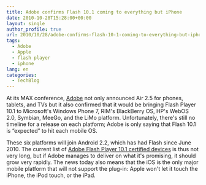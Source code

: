 ```yaml
---
title: Adobe confirms Flash 10.1 coming to everything but iPhone
date: 2010-10-28T15:28:00+00:00
layout: single
author_profile: true
url: 2010/10/28/adobe-confirms-flash-10-1-coming-to-everything-but-iphone/
tags:
  - Adobe
  - Apple
  - flash player
  - iphone
lang: en
categories: 
  - TechBlog
---
```

At its MAX conference, [Adobe](http://www.businesswire.com/news/home/20101024005144/en/Adobe-Extends-AIR-Applications-Screens) not only announced Air 2.5 for phones, tablets, and TVs but it also confirmed that it would be bringing Flash Player 10.1 to Microsoft's Windows Phone 7, RIM's BlackBerry OS, HP's WebOS 2.0, Symbian, MeeGo, and the LiMo platform. Unfortunately, there's still no timeline for a release on each platform; Adobe is only saying that Flash 10.1 is “expected” to hit each mobile OS. 

These six platforms will join Android 2.2, which has had Flash since June 2010. The current list of [Adobe Flash Player 10.1 certified devices](http://www.adobe.com/flashplatform/supported_devices/smartphones.html) is thus not very long, but if Adobe manages to deliver on what it's promising, it should grow very rapidly. The news today also means that the iOS is the only major mobile platform that will not support the plug-in: Apple won't let it touch the iPhone, the iPod touch, or the iPad.
